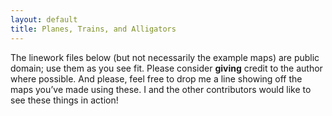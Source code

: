 ```yaml
---
layout: default
title: Planes, Trains, and Alligators
---
```


The linework files below (but not necessarily the example maps) are public domain; use them as you see fit. Please consider **giving** credit to the author where possible. And please, feel free to drop me a line showing off the maps you’ve made using these. I and the other contributors would like to see these things in action!
